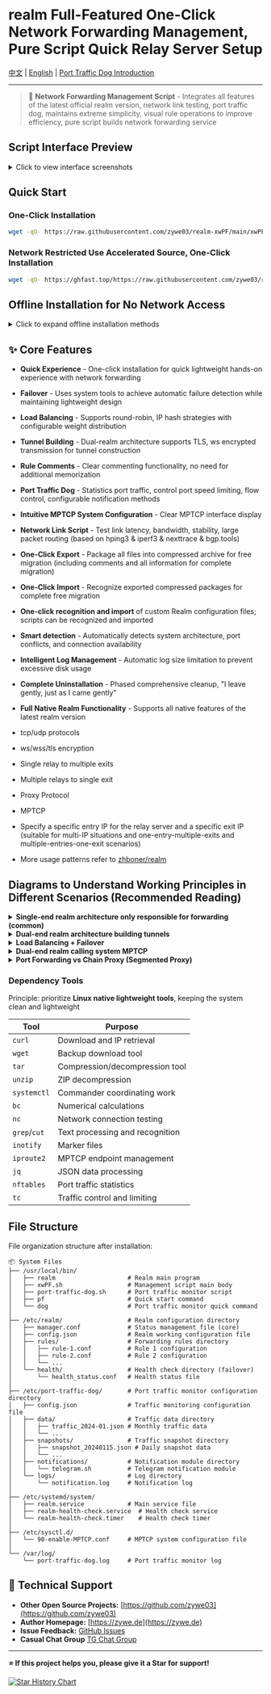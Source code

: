 # realm Full-Featured One-Click Network Forwarding Management, Pure Script Quick Relay Server Setup

[中文](README.md) | [English](README_EN.md) | [Port Traffic Dog Introduction](port-traffic-dog-README.md)

---

> 🚀 **Network Forwarding Management Script** - Integrates all features of the latest official realm version, network link testing, port traffic dog, maintains extreme simplicity, visual rule operations to improve efficiency, pure script builds network forwarding service

## Script Interface Preview

<details>
<summary>Click to view interface screenshots</summary>

### xwPF.sh realm forwarding script

**Main Interface**
![bc670bfc66faa167f43ac261184415c9.png](https://i.mji.rip/2025/08/28/bc670bfc66faa167f43ac261184415c9.png)

**Forwarding Configuration Management**
![91b443454ee6bbbb0926c1f2b33e8727.png](https://i.mji.rip/2025/08/28/91b443454ee6bbbb0926c1f2b33e8727.png)

**Load Balancing & Failover**
![Load Balancing + Failover](https://i.mji.rip/2025/07/17/e545e7ee444a0a2aa3592d080678696c.png)

**MPTCP Settings Interface**
![ead4f6fe61a1f3128a6b9f18dadf6a63.png](https://i.mji.rip/2025/08/28/ead4f6fe61a1f3128a6b9f18dadf6a63.png)

### Port Traffic Dog

**Main Interface**
![1e811dd521314e01a2e533b72580c7a4.png](https://i.mji.rip/2025/08/28/1e811dd521314e01a2e533b72580c7a4.png)

### Relay Network Link Testing Script
```
===================== Network Link Testing Complete Report =====================

✍️ Parameter Test Report
─────────────────────────────────────────────────────────────────
  Local (client) initiated test
  Target: 92.112.*.*:5201
  Test direction: Client ↔ Server
  Single test duration: 30 seconds
  System: Debian GNU/Linux 12 | Kernel: 6.1.0-35-cloud-amd64
  Local: cubic+htb (congestion control algorithm+queue)
  TCP receive buffer (rmem): 4096   131072  6291456
  TCP send buffer (wmem): 4096   16384   4194304

🧭 TCP Large Packet Route Path Analysis (based on nexttrace)
─────────────────────────────────────────────────────────────────
 AS path: AS979 > AS209699
 ISP: Private Customer - SBC Internet Services
 Geographic path: Japan > Singapore
 Map link: https://assets.nxtrace.org/tracemap/b4a9ec9f-8b69-5793-a9b6-0cd0981d8de0.html
─────────────────────────────────────────────────────────────────
🌐 BGP Peering Relationship Analysis (based on bgp.tools)
─────────────────────────────────────────────────────────────────
Upstream nodes: 9 │ Peer nodes: 44

AS979       │AS21859     │AS174       │AS2914      │AS3257      │AS3356      │AS3491
NetLab      │Zenlayer    │Cogent      │NTT         │GTT         │Lumen       │PCCW

AS5511      │AS6453      │AS6461      │AS6762      │AS6830      │AS12956     │AS1299
Orange      │TATA        │Zayo        │Sparkle     │Liberty     │Telxius     │Arelion

AS3320
DTAG
─────────────────────────────────────────────────────────────────
 Image link: https://bgp.tools/pathimg/979-55037bdd89ab4a8a010e70f46a2477ba7456640ec6449f518807dd2e
─────────────────────────────────────────────────────────────────
⚡ Network Link Parameter Analysis (based on hping3 & iperf3)
─────────────────────────────────────────────────────────────────────────────────
    PING & Jitter             ⬆️ TCP Uplink Bandwidth                     ⬇️ TCP Downlink Bandwidth
─────────────────────────  ─────────────────────────────  ─────────────────────────────
  Average: 72.3ms          220 Mbps (27.5 MB/s)             10 Mbps (1.2 MB/s)
  Minimum: 69.5ms          Total transfer: 786 MB             Total transfer: 35.4 MB
  Maximum: 75.9ms          Retransmissions: 0                    Retransmissions: 5712
  Jitter: 6.4ms

─────────────────────────────────────────────────────────────────────────────────────────────
 Direction  │ Throughput               │ Packet Loss Rate        │ Jitter
─────────────────────────────────────────────────────────────────────────────────────────────
 ⬆️ UDP Up   │ 219.0 Mbps (27.4 MB/s)    │ 2021/579336 (0.35%)       │ 0.050 ms
 ⬇️ UDP Down │ 10.0 Mbps (1.2 MB/s)      │ 0/26335 (0%)              │ 0.040 ms

─────────────────────────────────────────────────────────────────
Test completion time: 2025-08-28 20:12:29 | Script open source: https://github.com/zywe03/realm-xwPF
```

</details>

## Quick Start

### One-Click Installation

```bash
wget -qO- https://raw.githubusercontent.com/zywe03/realm-xwPF/main/xwPF.sh | sudo bash -s install
```

### Network Restricted Use Accelerated Source, One-Click Installation

```bash
wget -qO- https://ghfast.top/https://raw.githubusercontent.com/zywe03/realm-xwPF/main/xwPF.sh | sudo bash -s install
```

## Offline Installation for No Network Access

<details>
<summary>Click to expand offline installation methods</summary>

Suitable for completely network-disconnected environments

**Download Required Files**

Download the following files on a device with network access:
- **Script File Download**: [xwPF.sh](https://github.com/zywe03/realm-xwPF/raw/main/xwPF.sh) (Right-click → Save as)
- **Realm Program Download** (choose according to system architecture):

| Architecture | Applicable Systems | Download Link | Detection Command |
|--------------|-------------------|---------------|-------------------|
| x86_64 | Common 64-bit systems | [realm-x86_64-unknown-linux-gnu.tar.gz](https://github.com/zhboner/realm/releases/download/v2.7.0/realm-x86_64-unknown-linux-gnu.tar.gz) | `uname -m` shows `x86_64` |
| aarch64 | ARM64 systems | [realm-aarch64-unknown-linux-gnu.tar.gz](https://github.com/zhboner/realm/releases/download/v2.7.0/realm-aarch64-unknown-linux-gnu.tar.gz) | `uname -m` shows `aarch64` |
| armv7 | ARM32 systems (like Raspberry Pi) | [realm-armv7-unknown-linux-gnueabihf.tar.gz](https://github.com/zhboner/realm/releases/download/v2.7.0/realm-armv7-unknown-linux-gnueabihf.tar.gz) | `uname -m` shows `armv7l` or `armv6l` |

Create any directory to place the script and compressed package files. When starting with bash command and selecting **1. Install Configuration**, it will automatically detect and install the **realm file in the script's directory** first.

</details>

## ✨ Core Features

- **Quick Experience** - One-click installation for quick lightweight hands-on experience with network forwarding
- **Failover** - Uses system tools to achieve automatic failure detection while maintaining lightweight design
- **Load Balancing** - Supports round-robin, IP hash strategies with configurable weight distribution
- **Tunnel Building** - Dual-realm architecture supports TLS, ws encrypted transmission for tunnel construction
- **Rule Comments** - Clear commenting functionality, no need for additional memorization
- **Port Traffic Dog** - Statistics port traffic, control port speed limiting, flow control, configurable notification methods
- **Intuitive MPTCP System Configuration** - Clear MPTCP interface display
- **Network Link Script** - Test link latency, bandwidth, stability, large packet routing (based on hping3 & iperf3 & nexttrace & bgp.tools)

- **One-Click Export** - Package all files into compressed archive for free migration (including comments and all information for complete migration)
- **One-Click Import** - Recognize exported compressed packages for complete free migration
- **One-click recognition and import** of custom Realm configuration files; scripts can be recognized and imported
- **Smart detection** - Automatically detects system architecture, port conflicts, and connection availability

- **Intelligent Log Management** - Automatic log size limitation to prevent excessive disk usage
- **Complete Uninstallation** - Phased comprehensive cleanup, "I leave gently, just as I came gently"
- **Full Native Realm Functionality** - Supports all native features of the latest realm version
- tcp/udp protocols
- ws/wss/tls encryption
- Single relay to multiple exits
- Multiple relays to single exit
- Proxy Protocol
- MPTCP
- Specify a specific entry IP for the relay server and a specific exit IP (suitable for multi-IP situations and one-entry-multiple-exits and multiple-entries-one-exit scenarios)
- More usage patterns refer to [zhboner/realm](https://github.com/zhboner/realm)

## Diagrams to Understand Working Principles in Different Scenarios (Recommended Reading)

<details>
<summary><strong>Single-end realm architecture only responsible for forwarding (common)</strong></summary>

Relay server installs realm, exit server installs business software

Relay server realm only forwards data packets received on the configured listening IP:port to the exit server as-is, encryption/decryption is handled by business software

So the encryption protocol for the entire link is determined by the exit server's business software

![e3c0a9ebcee757b95663fc73adc4e880.png](https://i.mji.rip/2025/07/17/e3c0a9ebcee757b95663fc73adc4e880.png)

</details>

<details>
<summary><strong>Dual-end realm architecture building tunnels</strong></summary>

Relay server installs realm, exit server needs to install realm and business software

An additional layer of realm-supported encrypted transmission is added between realm instances

#### So the encryption chosen by relay server realm, masquerading domains, etc., must be consistent with the exit server, otherwise decryption will fail

![4c1f0d860cd89ca79f4234dd23f81316.png](https://i.mji.rip/2025/07/17/4c1f0d860cd89ca79f4234dd23f81316.png)

</details>

<details>
<summary><strong>Load Balancing + Failover</strong></summary>

- Same port forwarding with multiple exit servers
![a9f7c94e9995022557964011d35c3ad4.png](https://i.mji.rip/2025/07/15/a9f7c94e9995022557964011d35c3ad4.png)

- Frontend > Multiple Relays > Single Exit
![2cbc533ade11a8bcbbe63720921e9e05.png](https://i.mji.rip/2025/07/17/2cbc533ade11a8bcbbe63720921e9e05.png)

- `Round Robin` mode (roundrobin)

Continuously switches between exit servers in the rule group

- `IP Hash` mode (iphash)

Based on source IP hash value, determines traffic direction, ensuring requests from the same IP always go to the same exit server

- Weight represents allocation probability

- Failover

When a certain exit is detected as failed, it's temporarily removed from the load balancing list. After recovery, it will be automatically added back to the load balancing list

Native realm currently does not support failover

- Script's Implementation Principle
```
1. systemd timer trigger (every 4 seconds)
   ↓
2. Execute health check script
   ↓
3. Read rule configuration files
   ↓
4. Perform TCP connectivity detection for each target
   ├── nc -z -w3 target port
   └── Backup: telnet target port
   ↓
5. Update health status file (atomic update)
   ├── Success: success_count++, fail_count=0
   └── Failure: fail_count++, success_count=0
   ↓
6. Determine status changes
   ├── 2 consecutive failures → Mark as failed
   └── 2 consecutive successes + 120s cooldown (avoid jitter switching) → Mark as recovered
   ↓
7. If status changes, create update marker file
```

Clients can use command `while ($true) { (Invoke-WebRequest -Uri 'http://ifconfig.me/ip' -UseBasicParsing).Content; Start-Sleep -Seconds 1 }` or `while true; do curl -s ifconfig.me; echo; sleep 1; done` to monitor IP changes in real-time and confirm mode effectiveness.

</details>

<details>
<summary>
<strong>Dual-end realm calling system MPTCP</strong>
</summary>

**Q: Does MPTCP endpoint create a new virtual network interface?**
No, it tells the MPTCP protocol stack: this IP address can be used for MPTCP connections to specify paths: data can be transmitted through this IP address and corresponding network interface
Establish multiple paths: allow a single TCP connection to use multiple network paths simultaneously

**Q: Why specify both IP and network interface?**
Network interface: the system needs to know which physical network interface this IP address corresponds to for routing selection
IP address: the MPTCP protocol needs to know which IP addresses can be used to establish subflows
192.168.1.100 dev eth0 subflow fullmesh = tells MPTCP it can establish connections through eth0 interface's this IP
10.0.0.50 dev eth1 subflow fullmesh = tells MPTCP it can establish connections through eth1 interface's this IP

If you want more fine-grained control, consider:

Server-side also setting signal endpoints:
Fine-grained MPTCP control

</details>

<details>
<summary><strong>Port Forwarding vs Chain Proxy (Segmented Proxy)</strong></summary>

Two concepts that are easily confused

**Simple Understanding**

Port forwarding only forwards traffic from one port to another port

Chain proxy is like this

Divided into two proxy segments, hence also called segmented proxy, secondary proxy (detailed configuration may be covered later)

**Each has its advantages** depending on use case | Note some servers don't allow proxy installation | However chain proxy can be very flexible in certain scenarios

| Chain Proxy | Port Forwarding |
| :---------- | :-------------- |
| All servers in the chain need proxy software installed | Relay server installs forwarding, exit server installs proxy |
| Higher configuration file complexity | Lower configuration file complexity (L4 layer forwarding) |
| Overhead from unpacking/packing at each hop | Native TCP/UDP passthrough, theoretically faster |
| More precise outbound control and traffic splitting (configure exit at each hop) | Difficult outbound control |

</details>

### Dependency Tools
Principle: prioritize **Linux native lightweight tools**, keeping the system clean and lightweight

| Tool | Purpose |
|------|---------|
| `curl` | Download and IP retrieval |
| `wget` | Backup download tool |
| `tar` | Compression/decompression tool |
| `unzip` | ZIP decompression |
| `systemctl` | Commander coordinating work |
| `bc` | Numerical calculations |
| `nc` | Network connection testing |
| `grep`/`cut` | Text processing and recognition |
| `inotify` | Marker files |
| `iproute2` | MPTCP endpoint management |
| `jq` | JSON data processing |
| `nftables` | Port traffic statistics |
| `tc` | Traffic control and limiting |

## File Structure

File organization structure after installation:

```
📦 System Files
├── /usr/local/bin/
│   ├── realm                    # Realm main program
│   ├── xwPF.sh                  # Management script main body
│   ├── port-traffic-dog.sh      # Port traffic monitor script
│   ├── pf                       # Quick start command
│   └── dog                      # Port traffic monitor quick command
│
├── /etc/realm/                  # Realm configuration directory
│   ├── manager.conf             # Status management file (core)
│   ├── config.json              # Realm working configuration file
│   ├── rules/                   # Forwarding rules directory
│   │   ├── rule-1.conf          # Rule 1 configuration
│   │   ├── rule-2.conf          # Rule 2 configuration
│   │   └── ...
│   └── health/                  # Health check directory (failover)
│       └── health_status.conf   # Health status file
│
├── /etc/port-traffic-dog/       # Port traffic monitor configuration directory
│   ├── config.json              # Traffic monitoring configuration file
│   ├── data/                    # Traffic data directory
│   │   ├── traffic_2024-01.json # Monthly traffic data
│   │   └── ...
│   ├── snapshots/               # Traffic snapshot directory
│   │   ├── snapshot_20240115.json # Daily snapshot data
│   │   └── ...
│   ├── notifications/           # Notification module directory
│   │   └── telegram.sh          # Telegram notification module
│   └── logs/                    # Log directory
│       └── notification.log     # Notification log
│
├── /etc/systemd/system/
│   ├── realm.service            # Main service file
│   ├── realm-health-check.service  # Health check service
│   └── realm-health-check.timer    # Health check timer
│
├── /etc/sysctl.d/
│   └── 90-enable-MPTCP.conf     # MPTCP system configuration file
│
└── /var/log/
    └── port-traffic-dog.log     # Port traffic monitor log
```

## 🤝 Technical Support

- **Other Open Source Projects:** [https://github.com/zywe03](https://github.com/zywe03)
- **Author Homepage:** [https://zywe.de](https://zywe.de)
- **Issue Feedback:** [GitHub Issues](https://github.com/zywe03/realm-xwPF/issues)
- **Casual Chat Group** [TG Chat Group](https://t.me/zywe_chat)

---

**⭐ If this project helps you, please give it a Star for support!**

[![Star History Chart](https://api.star-history.com/svg?repos=zywe03/realm-xwPF&type=Date)](https://www.star-history.com/#zywe03/realm-xwPF&Date)
